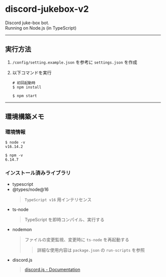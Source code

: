 # discord-jukebox-v2

Discord juke-box bot.  
Running on Node.js (in TypeScript)

---

## 実行方法

1. `/config/setting.example.json` を参考に `settings.json` を作成
2. 以下コマンドを実行

    ```
    # 初回起動時
    $ npm install

    $ npm start
    ```

---

## 環境構築メモ

### 環境情報

```
$ node -v
v16.14.2

$ npm -v
6.14.7
```

### インストール済みライブラリ

-   typescript
-   @types/node@16
    > `TypeScript v16` 用インテリセンス
-   ts-node
    > TypeScript を即時コンパイル、実行する
-   nodemon
    > ファイルの変更監視、変更時に `ts-node` を再起動する
    >
    > > 詳細な使用内容は `package.json` の `run-scripts` を参照
-   discord.js
    > [discord.js - Documentation](https://discord.js.org/#/docs/discord.js/main/general/welcome)
